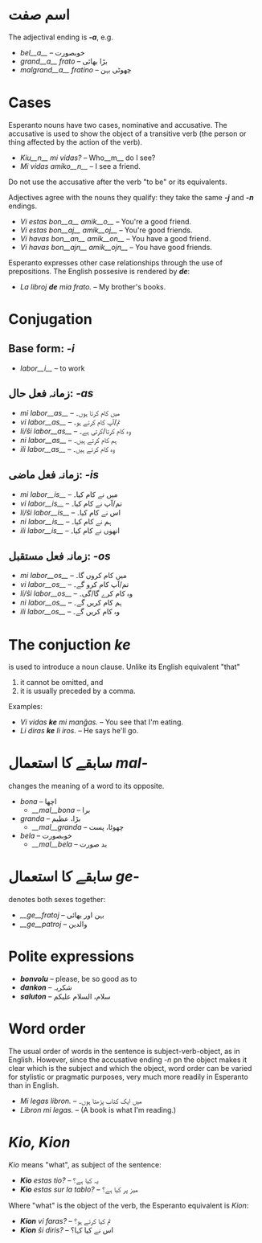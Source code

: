 # اسم صفت

The adjectival ending is *__-a__*, e.g.

- *bel__a__* – خوبصورت
- *grand__a__ frato* – بڑا بھائی
- *malgrand__a__ fratino* – چھوٹی بہن

# Cases

Esperanto nouns have two cases, nominative and accusative. The accusative is used to show the object of a transitive verb (the person or thing affected by the action of the verb).

- *Kiu__n__ mi vidas?* – Who__m__ do I see?
- *Mi vidas amiko__n__* – I see a friend.

Do not use the accusative after the verb "to be" or its equivalents.

Adjectives agree with the nouns they qualify: they take the same *__-j__* and *__-n__* endings.

- *Vi estas bon__a__ amik__o__* – You're a good friend.
- *Vi estas bon__aj__ amik__oj__* – You're good friends.
- *Vi havas bon__an__ amik__on__* – You have a good friend.
- *Vi havas bon__ajn__ amik__ojn__* – You have good friends.

Esperanto expresses other case relationships through the use of prepositions. The English possesive is rendered by *__de__*:

- *La libroj __de__ mia frato.* – My brother's books.

# Conjugation 

## Base form: *-i*
  
- *labor__i__*          – to work

## زمانہ فعل حال: *-as*

- *mi labor__as__*      – میں کام کرتا ہوں۔
- *vi labor__as__*      – تم/آپ کام کرتے ہو۔
- *li/ŝi labor__as__*   – وہ کام کرتا/کرتی ہے۔
- *ni labor__as__*      – ہم کام کرتے ہیں۔
- *ili labor__as__*     – وہ کام کرتے ہیں۔

## زمانہ فعل ماضی: *-is*

- *mi labor__is__*      – میں نے کام کیا۔
- *vi labor__is__*      – تم/آپ نے کام کیا۔
- *li/ŝi labor__is__*   – اس نے کام کیا۔
- *ni labor__is__*      – ہم نے کام کیا۔
- *ili labor__is__*     – انھوں نے کام کیا۔

## زمانہ فعل مستقبل: *-os*

- *mi labor__os__*      – میں کام کروں گا۔
- *vi labor__os__*      – تم/آپ کام کرو گے۔
- *li/ŝi labor__os__*   – وہ کام کرے گا/گی۔
- *ni labor__os__*      – ہم کام کریں گے۔
- *ili labor__os__*     – وہ کام کریں گے۔

# The conjuction *ke*

is used to introduce a noun clause. Unlike its English equivalent "that"

1. it cannot be omitted, and
2. it is usually preceded by a comma.

Examples:

- *Vi vidas __ke__ mi manĝas.* – You see that I'm eating.
- *Li diras __ke__ li iros.* – He says he'll go.

# سابقے کا استعمال *mal-*

changes the meaning of a word to its opposite.

- *bona* – اچھا
  - *__mal__bona* – برا
- *granda* – بڑا، عظیم
  - *__mal__granda* – چھوٹا، پست
- *bela* – خوبصورت
  - *__mal__bela* – بد صورت

# سابقے کا استعمال *ge-*

denotes both sexes together:

- *__ge__fratoj* – بہن اور بھائی
- *__ge__patroj* – والدین

# Polite expressions

- *__bonvolu__* – please, be so good as to
- *__dankon__* – شکریہ
- *__saluton__* – سلام، السلام علیکم

# Word order

The usual order of words in the sentence is subject-verb-object, as in English. However, since the accusative ending *-n* pn the object makes it clear which is the subject and which the object, word order can be varied for stylistic or pragmatic purposes, very much more readily in Esperanto than in English.

- *Mi legas libron.* – میں ایک کتاب پڑھتا ہوں۔
- *Libron mi legas.* – (A book is what I'm reading.)

# *Kio, Kion*

*Kio* means "what", as subject of the sentence:

- *__Kio__ estas tio?* – یہ کیا ہے؟
- *__Kio__ estas sur la tablo?* – میز پر کیا ہے؟

Where "what" is the object of the verb, the Esperanto equivalent is *Kion*:

- *__Kion__ vi faras?* – تم کیا کرتے ہو؟
- *__Kion__ ŝi diris?* – اس نے کیا کہا؟

